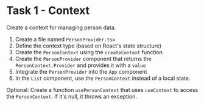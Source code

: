 # Task 1 - Context

Create a context for managing person data.

1. Create a file named `PersonProvider.tsx`
2. Define the context type (based on React's state structure)
3. Create the `PersonContext` using the `createContext` function
4. Create the `PersonProvider` component that returns the `PersonContext.Provider` and provides it with a `value`
5. Integrate the `PersonProvider` into the `App` component
6. In the `List` component, use the `PersonContext` instead of a local state.

Optional: Create a function `usePersonContext` that uses `useContext` to access the `PersonContext`. If it's null, it throws an exception.
